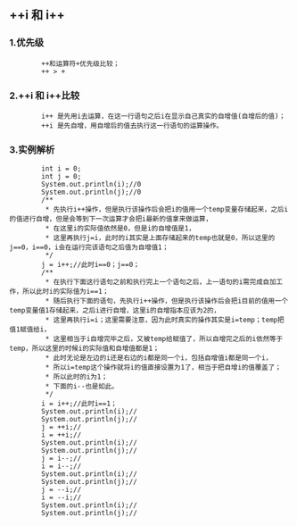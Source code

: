 

## ++i 和 i++


### 1.优先级
            ++和运算符+优先级比较；
            ++ > +
            
### 2.++i 和 i++比较
            i++ 是先用i去运算，在这一行语句之后i在显示自己真实的自增值(自增后的值)；
            ++i 是先自增，用自增后的值去执行这一行语句的运算操作。

### 3.实例解析
            
            int i = 0;
            int j = 0;
            System.out.println(i);//0
            System.out.println(j);//0
            /**
             * 先执行i++操作，但是执行该操作后会把i的值用一个temp变量存储起来，之后i的值进行自增，但是会等到下一次运算才会把i最新的值拿来做运算，
             * 在这里i的实际值依然是0，但是i的自增值是1，
             * 这里再执行j=i，此时的i其实是上面存储起来的temp也就是0，所以这里的j==0，i==0，i会在运行完该语句之后值为自增值1；
             */
            j = i++;//此时i==0；j==0；
            /**
             * 在执行下面这行语句之前和执行完上一个语句之后，上一语句的i需完成自加工作，所以此时i的实际值为i==1；
             * 随后执行下面的语句，先执行i++操作，但是执行该操作后会把i目前的值用一个temp变量值1存储起来，之后i进行自增，这里i的自增指本应该为2的，
             * 这里再执行i=i；这里需要注意，因为此时真实的操作其实是i=temp；temp把值1赋值给i，
             * 这里相当于i自增完毕之后，又被temp给赋值了，所以自增完之后的i依然等于temp，所以这里的时候i的实际值和自增值都是1；
             * 此时无论是左边的i还是右边的i都是同一个i，包括自增值i都是同一个i，
             * 所以i=temp这个操作就将i的值直接设置为1了，相当于把自增i的值覆盖了；
             * 所以此时的i为1；
             * 下面的i--也是如此。
             */
            i = i++;//此时i==1；
            System.out.println(i);//
            System.out.println(j);//
            j = ++i;//
            i = ++i;//
            System.out.println(i);//
            System.out.println(j);//
            j = i--;//
            i = i--;//
            System.out.println(i);//
            System.out.println(j);//
            j = --i;//
            i = --i;//
            System.out.println(i);//
            System.out.println(j);//
